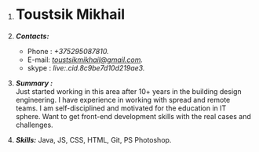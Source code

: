 1. # Toustsik Mikhail
2. ***Contacts:***
   - Phone : *+375295087810.*
   - E-mail: *toustsikmikhail@gmail.com.*
   - skype : *live:.cid.8c9be7d10d219ae3.*

3. ***Summary :***  
   Just started working in this area after 10+ years in the building design engineering. 
I have experience in working with spread and remote teams. I am self-disciplined and 
motivated for the education in IT sphere. Want to get front-end development skills with
the real cases and challenges. 

4. ***Skills:***   Java, JS, CSS, HTML, Git, PS Photoshop.